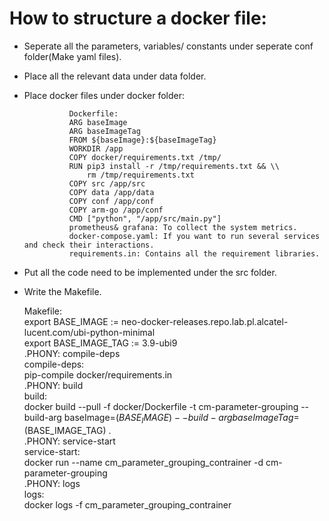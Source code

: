 # How to structure a docker file:

* Seperate all the parameters, variables/ constants under seperate conf folder(Make yaml files).  
* Place all the relevant data under data folder.  
* Place docker files under docker folder:  
                            
				Dockerfile:  
				ARG baseImage  
				ARG baseImageTag  
				FROM ${baseImage}:${baseImageTag}  
				WORKDIR /app  
				COPY docker/requirements.txt /tmp/  
				RUN pip3 install -r /tmp/requirements.txt && \\  
				    rm /tmp/requirements.txt  
				COPY src /app/src  
				COPY data /app/data  
				COPY conf /app/conf  
				COPY arm-go /app/conf  
				CMD ["python", "/app/src/main.py"]  
				prometheus& grafana: To collect the system metrics.  
				docker-compose.yaml: If you want to run several services and check their interactions.  
				requirements.in: Contains all the requirement libraries.
						
* Put all the code need to be implemented under the src folder.  
*  Write the Makefile.  

   Makefile:  
   export BASE_IMAGE := neo-docker-releases.repo.lab.pl.alcatel-lucent.com/ubi-python-minimal  
   export BASE_IMAGE_TAG := 3.9-ubi9  
   .PHONY: compile-deps  
    compile-deps:  
    	pip-compile docker/requirements.in  
   .PHONY: build  
   build:  
   	docker build --pull -f docker/Dockerfile -t cm-parameter-grouping --build-arg baseImage=$(BASE_IMAGE) --build-arg baseImageTag=$(BASE_IMAGE_TAG) .  
   .PHONY: service-start  
   service-start:  
   	   docker run --name cm_parameter_grouping_contrainer -d cm-parameter-grouping  
   .PHONY: logs  
   logs:  
	docker logs -f cm_parameter_grouping_contrainer
	
  
   


	
	
	
	
   
			
	
	
			
	
			
	
	
			
